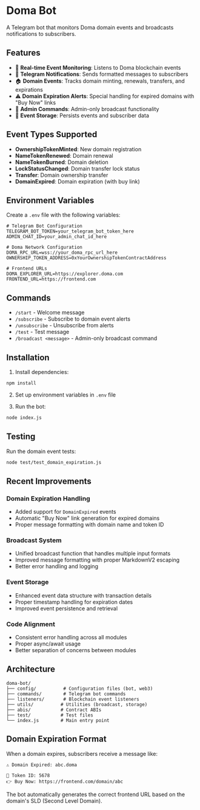 # Doma Bot

A Telegram bot that monitors Doma domain events and broadcasts notifications to subscribers.

## Features

- 🔔 **Real-time Event Monitoring**: Listens to Doma blockchain events
- 📱 **Telegram Notifications**: Sends formatted messages to subscribers
- 🏠 **Domain Events**: Tracks domain minting, renewals, transfers, and expirations
- ⚠️ **Domain Expiration Alerts**: Special handling for expired domains with "Buy Now" links
- 🔐 **Admin Commands**: Admin-only broadcast functionality
- 💾 **Event Storage**: Persists events and subscriber data

## Event Types Supported

- **OwnershipTokenMinted**: New domain registration
- **NameTokenRenewed**: Domain renewal
- **NameTokenBurned**: Domain deletion
- **LockStatusChanged**: Domain transfer lock status
- **Transfer**: Domain ownership transfer
- **DomainExpired**: Domain expiration (with buy link)

## Environment Variables

Create a `.env` file with the following variables:

```env
# Telegram Bot Configuration
TELEGRAM_BOT_TOKEN=your_telegram_bot_token_here
ADMIN_CHAT_ID=your_admin_chat_id_here

# Doma Network Configuration
DOMA_RPC_URL=wss://your_doma_rpc_url_here
OWNERSHIP_TOKEN_ADDRESS=0xYourOwnershipTokenContractAddress

# Frontend URLs
DOMA_EXPLORER_URL=https://explorer.doma.com
FRONTEND_URL=https://frontend.com
```

## Commands

- `/start` - Welcome message
- `/subscribe` - Subscribe to domain event alerts
- `/unsubscribe` - Unsubscribe from alerts
- `/test` - Test message
- `/broadcast <message>` - Admin-only broadcast command

## Installation

1. Install dependencies:
```bash
npm install
```

2. Set up environment variables in `.env` file

3. Run the bot:
```bash
node index.js
```

## Testing

Run the domain event tests:
```bash
node test/test_domain_expiration.js
```

## Recent Improvements

### Domain Expiration Handling
- Added support for `DomainExpired` events
- Automatic "Buy Now" link generation for expired domains
- Proper message formatting with domain name and token ID

### Broadcast System
- Unified broadcast function that handles multiple input formats
- Improved message formatting with proper MarkdownV2 escaping
- Better error handling and logging

### Event Storage
- Enhanced event data structure with transaction details
- Proper timestamp handling for expiration dates
- Improved event persistence and retrieval

### Code Alignment
- Consistent error handling across all modules
- Proper async/await usage
- Better separation of concerns between modules

## Architecture

```
doma-bot/
├── config/          # Configuration files (bot, web3)
├── commands/        # Telegram bot commands
├── listeners/       # Blockchain event listeners
├── utils/          # Utilities (broadcast, storage)
├── abis/           # Contract ABIs
├── test/           # Test files
└── index.js        # Main entry point
```

## Domain Expiration Format

When a domain expires, subscribers receive a message like:
```
⚠️ Domain Expired: abc.doma

🔢 Token ID: 5678
👉 Buy Now: https://frontend.com/domain/abc
```

The bot automatically generates the correct frontend URL based on the domain's SLD (Second Level Domain). 